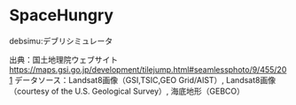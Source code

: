 # SpaceHungry

debsimu:デブリシミュレータ






出典：国土地理院ウェブサイト
https://maps.gsi.go.jp/development/tilejump.html#seamlessphoto/9/455/201
データソース：Landsat8画像（GSI,TSIC,GEO Grid/AIST）, Landsat8画像（courtesy of the U.S. Geological Survey）, 海底地形（GEBCO）

